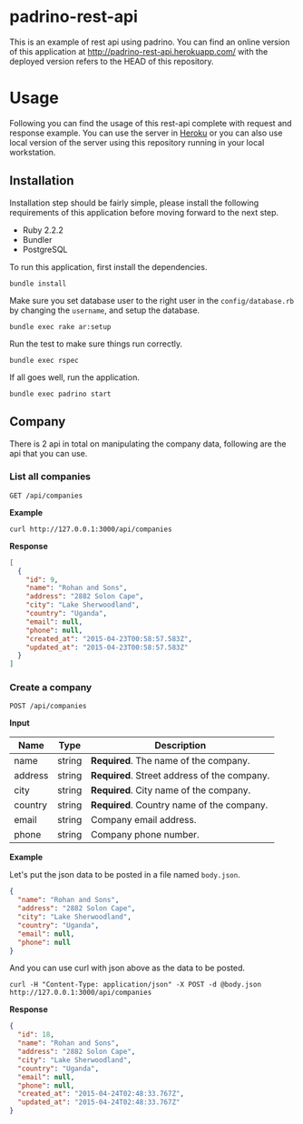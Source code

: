 # padrino-rest-api

This is an example of rest api using padrino. You can find an online version of
this application at http://padrino-rest-api.herokuapp.com/ with the deployed
version refers to the HEAD of this repository.

# Usage

Following you can find the usage of this rest-api complete with request and
response example. You can use the server in
[Heroku](http://padrino-rest-api.herokuapp.com/) or you can also use local
version of the server using this repository running in your local workstation.

## Installation

Installation step should be fairly simple, please install the following
requirements of this application before moving forward to the next step.

* Ruby 2.2.2
* Bundler
* PostgreSQL

To run this application, first install the dependencies.

    bundle install

Make sure you set database user to the right user in the `config/database.rb`
by changing the `username`, and setup the database.

    bundle exec rake ar:setup

Run the test to make sure things run correctly.

    bundle exec rspec

If all goes well, run the application.

    bundle exec padrino start

## Company

There is 2 api in total on manipulating the company data, following are the api
that you can use.

### List all companies

    GET /api/companies

**Example**

    curl http://127.0.0.1:3000/api/companies

**Response**

```json
[
  {
    "id": 9,
    "name": "Rohan and Sons",
    "address": "2882 Solon Cape",
    "city": "Lake Sherwoodland",
    "country": "Uganda",
    "email": null,
    "phone": null,
    "created_at": "2015-04-23T00:58:57.583Z",
    "updated_at": "2015-04-23T00:58:57.583Z"
  }
]
```

### Create a company

    POST /api/companies

**Input**

| Name    | Type   | Description                                  |
| ------- | ------ | -------------------------------------------- |
| name    | string | **Required**. The name of the company.       |
| address | string | **Required**. Street address of the company. |
| city    | string | **Required**. City name of the company.      |
| country | string | **Required**. Country name of the company.   |
| email   | string | Company email address.                       |
| phone   | string | Company phone number.                        |

**Example**

Let's put the json data to be posted in a file named `body.json`.

```json
{
  "name": "Rohan and Sons",
  "address": "2882 Solon Cape",
  "city": "Lake Sherwoodland",
  "country": "Uganda",
  "email": null,
  "phone": null
}
```

And you can use curl with json above as the data to be posted.

    curl -H "Content-Type: application/json" -X POST -d @body.json http://127.0.0.1:3000/api/companies

**Response**

```json
{
  "id": 18,
  "name": "Rohan and Sons",
  "address": "2882 Solon Cape",
  "city": "Lake Sherwoodland",
  "country": "Uganda",
  "email": null,
  "phone": null,
  "created_at": "2015-04-24T02:48:33.767Z",
  "updated_at": "2015-04-24T02:48:33.767Z"
}
```
